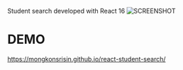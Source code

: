 Student search developed with React 16
![SCREENSHOT](https://uppic.cc/d/ceE)

# DEMO
https://mongkonsrisin.github.io/react-student-search/
